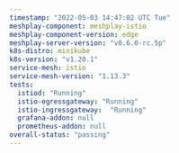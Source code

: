 ```yaml
---
timestamp: "2022-05-03 14:47:02 UTC Tue"
meshplay-component: meshplay-istio
meshplay-component-version: edge
meshplay-server-version: "v0.6.0-rc.5p"
k8s-distro: minikube
k8s-version: "v1.20.1"
service-mesh: istio
service-mesh-version: "1.13.3"
tests:
  istiod: "Running"
  istio-egressgateway: "Running"
  istio-ingressgateway:  "Running"
  grafana-addon: null
  prometheus-addon: null
overall-status: "passing"
---
```

